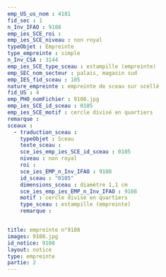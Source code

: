 ```yaml
---
emp_US_us_nom : 4181
fid_sec : 1
n_Inv_IFAO : 9108
emp_ies_SCE_roi : 
emp_ies_SCE_niveau : non royal
typeObjet : Empreinte
type_empreinte : simple
n_Inv_CSA : 3144
emp_ies_SCE_type_sceau : estampille (empreinte)
emp_SEC_nom_secteur : palais, magasin sud
emp_IES_fid_sceau : 105
nature_empreinte : empreinte de sceau sur scellé
fid_US : 4
emp_PHO_nomFichier : 9108.jpg
emp_ies_SCE_id_sceau : 0105
emp_ies_SCE_motif : cercle divisé en quartiers
remarque : 
sceaux :
  - traduction_sceau : 
    typeObjet : Sceau
    texte_sceau : 
    sce_ies_emp_ies_SCE_id_sceau : 0105
    niveau : non royal
    roi : 
    sce_ies_EMP_n_Inv_IFAO : 9108
    id_sceau : "0105"
    dimensions_sceau : diamètre 1,1 cm
    sce_ies_emp_ies_EMP_n_Inv_IFAO : 9108
    motif : cercle divisé en quartiers
    type_sceau : estampille (empreinte)
    remarque : 


title: empreinte n°9108
images: 9108.jpg
id_notice: 9108
layout: notice
type: empreinte
partie: 2
---
```

